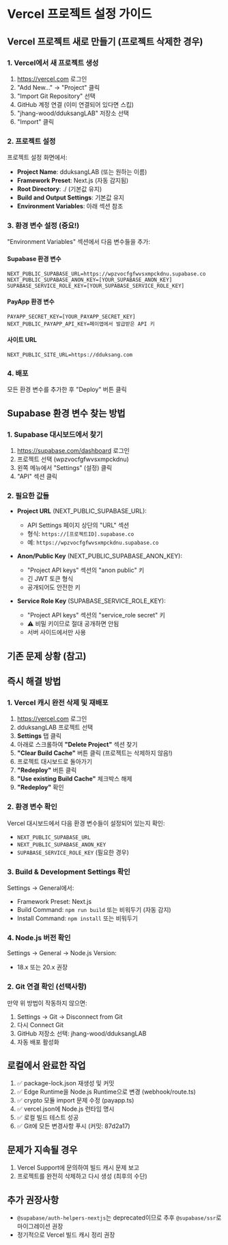 # Vercel 프로젝트 설정 가이드

## Vercel 프로젝트 새로 만들기 (프로젝트 삭제한 경우)

### 1. Vercel에서 새 프로젝트 생성
1. https://vercel.com 로그인
2. "Add New..." → "Project" 클릭
3. "Import Git Repository" 선택
4. GitHub 계정 연결 (이미 연결되어 있다면 스킵)
5. "jhang-wood/dduksangLAB" 저장소 선택
6. "Import" 클릭

### 2. 프로젝트 설정
프로젝트 설정 화면에서:
- **Project Name**: dduksangLAB (또는 원하는 이름)
- **Framework Preset**: Next.js (자동 감지됨)
- **Root Directory**: ./ (기본값 유지)
- **Build and Output Settings**: 기본값 유지
- **Environment Variables**: 아래 섹션 참조

### 3. 환경 변수 설정 (중요!)
"Environment Variables" 섹션에서 다음 변수들을 추가:

#### Supabase 환경 변수
```
NEXT_PUBLIC_SUPABASE_URL=https://wpzvocfgfwvsxmpckdnu.supabase.co
NEXT_PUBLIC_SUPABASE_ANON_KEY=[YOUR_SUPABASE_ANON_KEY]
SUPABASE_SERVICE_ROLE_KEY=[YOUR_SUPABASE_SERVICE_ROLE_KEY]
```

#### PayApp 환경 변수
```
PAYAPP_SECRET_KEY=[YOUR_PAYAPP_SECRET_KEY]
NEXT_PUBLIC_PAYAPP_API_KEY=페이앱에서 발급받은 API 키
```

#### 사이트 URL
```
NEXT_PUBLIC_SITE_URL=https://dduksang.com
```

### 4. 배포
모든 환경 변수를 추가한 후 "Deploy" 버튼 클릭

## Supabase 환경 변수 찾는 방법

### 1. Supabase 대시보드에서 찾기
1. https://supabase.com/dashboard 로그인
2. 프로젝트 선택 (wpzvocfgfwvsxmpckdnu)
3. 왼쪽 메뉴에서 "Settings" (설정) 클릭
4. "API" 섹션 클릭

### 2. 필요한 값들
- **Project URL** (NEXT_PUBLIC_SUPABASE_URL):
  - API Settings 페이지 상단의 "URL" 섹션
  - 형식: `https://[프로젝트ID].supabase.co`
  - 예: `https://wpzvocfgfwvsxmpckdnu.supabase.co`

- **Anon/Public Key** (NEXT_PUBLIC_SUPABASE_ANON_KEY):
  - "Project API keys" 섹션의 "anon public" 키
  - 긴 JWT 토큰 형식
  - 공개되어도 안전한 키

- **Service Role Key** (SUPABASE_SERVICE_ROLE_KEY):
  - "Project API keys" 섹션의 "service_role secret" 키
  - ⚠️ 비밀 키이므로 절대 공개하면 안됨
  - 서버 사이드에서만 사용

## 기존 문제 상황 (참고)

## 즉시 해결 방법

### 1. Vercel 캐시 완전 삭제 및 재배포
1. https://vercel.com 로그인
2. dduksangLAB 프로젝트 선택
3. **Settings** 탭 클릭
4. 아래로 스크롤하여 **"Delete Project"** 섹션 찾기
5. **"Clear Build Cache"** 버튼 클릭 (프로젝트는 삭제하지 않음!)
6. 프로젝트 대시보드로 돌아가기
7. **"Redeploy"** 버튼 클릭
8. **"Use existing Build Cache"** 체크박스 해제
9. **"Redeploy"** 확인

### 2. 환경 변수 확인
Vercel 대시보드에서 다음 환경 변수들이 설정되어 있는지 확인:
- `NEXT_PUBLIC_SUPABASE_URL`
- `NEXT_PUBLIC_SUPABASE_ANON_KEY`
- `SUPABASE_SERVICE_ROLE_KEY` (필요한 경우)

### 3. Build & Development Settings 확인
Settings → General에서:
- Framework Preset: Next.js
- Build Command: `npm run build` 또는 비워두기 (자동 감지)
- Install Command: `npm install` 또는 비워두기

### 4. Node.js 버전 확인
Settings → General → Node.js Version:
- 18.x 또는 20.x 권장

### 2. Git 연결 확인 (선택사항)
만약 위 방법이 작동하지 않으면:
1. Settings → Git → Disconnect from Git
2. 다시 Connect Git
3. GitHub 저장소 선택: jhang-wood/dduksangLAB
4. 자동 배포 활성화

## 로컬에서 완료한 작업
1. ✅ package-lock.json 재생성 및 커밋
2. ✅ Edge Runtime을 Node.js Runtime으로 변경 (webhook/route.ts)
3. ✅ crypto 모듈 import 문제 수정 (payapp.ts)
4. ✅ vercel.json에 Node.js 런타임 명시
5. ✅ 로컬 빌드 테스트 성공
6. ✅ Git에 모든 변경사항 푸시 (커밋: 87d2a17)

## 문제가 지속될 경우
1. Vercel Support에 문의하여 빌드 캐시 문제 보고
2. 프로젝트를 완전히 삭제하고 다시 생성 (최후의 수단)

## 추가 권장사항
- `@supabase/auth-helpers-nextjs`는 deprecated이므로 추후 `@supabase/ssr`로 마이그레이션 권장
- 정기적으로 Vercel 빌드 캐시 정리 권장
